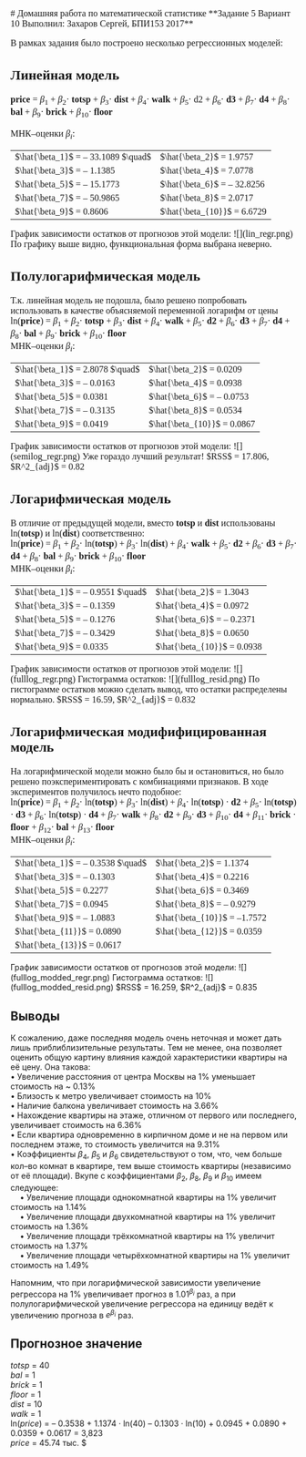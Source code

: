 <font face="Times" size = "3">
# Домашняя работа по математической статистике
**Задание 5  
Вариант 10  
Выполнил: Захаров Сергей, БПИ153  
2017**

В рамках задания было построено несколько регрессионных моделей:

## Линейная модель
**price** = $\beta_1$ + $\beta_2$· **totsp** + $\beta_3$· **dist** + $\beta_4$· **walk** + $\beta_5$· d2 + $\beta_6$· **d3** + $\beta_7$· **d4** + $\beta_8$· **bal** + $\beta_9$· **brick** + $\beta_{10}$· **floor**

МНК–оценки $\beta_i$:
<table>
<tr>
<td>$\hat{\beta_1}$ = – 33.1089 $\quad$</td>
<td>$\hat{\beta_2}$ = 1.9757</td>
</tr>
<tr>
<td>$\hat{\beta_3}$ = – 1.1385</td>
<td>$\hat{\beta_4}$ = 7.0778</td>
</tr>
<tr>
<td>$\hat{\beta_5}$ = – 15.1773</td>
<td>$\hat{\beta_6}$ = – 32.8256</td>
</tr>
<tr>
<td>$\hat{\beta_7}$ = – 50.9865</td>
<td>$\hat{\beta_8}$ = 2.0717</td>
</tr>
<tr>
<td>$\hat{\beta_9}$ = 0.8606</td>
<td>$\hat{\beta_{10}}$ = 6.6729</td>
</tr>
</table>
График зависимости остатков от прогнозов этой модели:  
![](lin_regr.png)  
По графику выше видно, функциональная форма выбрана неверно.

## Полулогарифмическая модель
Т.к. линейная модель не подошла, было решено попробовать использовать в качестве объясняемой переменной логарифм от цены  
ln(**price**) = $\beta_1$ + $\beta_2$· **totsp** + $\beta_3$· **dist** + $\beta_4$· **walk** + $\beta_5$· **d2** + $\beta_6$· **d3** + $\beta_7$· **d4** + $\beta_8$· **bal** + $\beta_9$· **brick** + $\beta_{10}$· **floor**  
МНК–оценки $\beta_i$:
<table><tr>
<td>$\hat{\beta_1}$ = 2.8078 $\quad$</td>
<td>$\hat{\beta_2}$ = 0.0209</td>
</tr><tr>
<td>$\hat{\beta_3}$ = – 0.0163</td>
<td>$\hat{\beta_4}$ = 0.0938</td>
</tr><tr>
<td>$\hat{\beta_5}$ = 0.0381</td>
<td>$\hat{\beta_6}$ = – 0.0753</td>
</tr><tr>
<td>$\hat{\beta_7}$ = – 0.3135</td>
<td>$\hat{\beta_8}$ = 0.0534</td>
</tr><tr>
<td>$\hat{\beta_9}$ = 0.0419</td>
<td>$\hat{\beta_{10}}$ = 0.0867</td>
</tr></table>
График зависимости остатков от прогнозов этой модели:  
![](semilog_regr.png)  
Уже гораздо лучший результат!  
$RSS$ = 17.806, $R^2_{adj}$ = 0.82

## Логарифмическая модель
В отличие от предыдущей модели, вместо **totsp** и **dist** использованы ln(**totsp**) и ln(**dist**) соответственно:  
ln(**price**) = $\beta_1$ + $\beta_2$· ln(**totsp**) + $\beta_3$· ln(**dist**) + $\beta_4$· **walk** + $\beta_5$· **d2** + $\beta_6$· **d3** + $\beta_7$· **d4** + $\beta_8$· **bal** + $\beta_9$· **brick** + $\beta_{10}$· **floor**  
МНК–оценки $\beta_i$:
<table><tr>
<td>$\hat{\beta_1}$ = – 0.9551 $\quad$</td>
<td>$\hat{\beta_2}$ = 1.3043</td>
</tr><tr>
<td>$\hat{\beta_3}$ = – 0.1359</td>
<td>$\hat{\beta_4}$ = 0.0972</td>
</tr><tr>
<td>$\hat{\beta_5}$ = – 0.1276</td>
<td>$\hat{\beta_6}$ = – 0.2371</td>
</tr><tr>
<td>$\hat{\beta_7}$ = – 0.3429</td>
<td>$\hat{\beta_8}$ = 0.0650</td>
</tr><tr>
<td>$\hat{\beta_9}$ = 0.0335</td>
<td>$\hat{\beta_{10}}$ = 0.0938</td>
</tr></table>
График зависимости остатков от прогнозов этой модели:  
![](fulllog_regr.png)  
Гистограмма остатков:  
![](fulllog_resid.png)  
По гистограмме остатков можно сделать вывод, что остатки распределены нормально.  
$RSS$ = 16.59, $R^2_{adj}$ = 0.832

## Логарифмическая модифифицированная модель
На логарифмической модели можно было бы и остановиться, но было решено поэкспериментировать с комбинациями признаков. В ходе экспериментов получилось нечто подобное:  
ln(**price**) = $\beta_1$ + $\beta_2$· ln(**totsp**) + $\beta_3$· ln(**dist**) + $\beta_4$· ln(**totsp**) · **d2** + $\beta_5$· ln(**totsp**) · **d3** + $\beta_6$· ln(**totsp**) · **d4** + $\beta_7$· **walk** + $\beta_8$· **d2** + $\beta_9$· **d3** + $\beta_{10}$· **d4** + $\beta_{11}$· **brick** · **floor** + $\beta_{12}$· **bal** + $\beta_{13}$· **floor**  
МНК–оценки $\beta_i$:
<table><tr>
<td>$\hat{\beta_1}$ = – 0.3538 $\quad$</td>
<td>$\hat{\beta_2}$ = 1.1374</td>
</tr><tr>
<td>$\hat{\beta_3}$ = – 0.1303</td>
<td>$\hat{\beta_4}$ = 0.2216</td>
</tr><tr>
<td>$\hat{\beta_5}$ = 0.2277</td>
<td>$\hat{\beta_6}$ = 0.3469</td>
</tr><tr>
<td>$\hat{\beta_7}$ = 0.0945</td>
<td>$\hat{\beta_8}$ = – 0.9279</td>
</tr><tr>
<td>$\hat{\beta_9}$ = – 1.0883</td>
<td>$\hat{\beta_{10}}$ = –1.7572</td>
</tr><tr>
<td>$\hat{\beta_{11}}$ = 0.0890</td>
<td>$\hat{\beta_{12}}$ = 0.0359</td>
</tr><tr>
<td>$\hat{\beta_{13}}$ = 0.0617</td>
</tr></table>
</font>
График зависимости остатков от прогнозов этой модели:  
![](fulllog_modded_regr.png)  
Гистограмма остатков:  
![](fulllog_modded_resid.png)  
$RSS$ = 16.259, $R^2_{adj}$ = 0.835

## Выводы
К сожалению, даже последняя модель очень неточная и может дать лишь приблиблизительные результаты. Тем не менее, она позволяет оценить общую картину влияния каждой характеристики квартиры на её цену. Она такова:   
• Увеличение расстояния от центра Москвы на 1% уменьшает стоимость на ~ 0.13%  
• Близость к метро увеличивает стоимость на 10%  
• Наличие балкона увеличивает стоимость на 3.66%  
• Нахождение квартиры на этаже, отличном от первого или последнего, увеличивает стоимость на 6.36%  
• Если квартира одновременно в кирпичном доме и не на первом или последнем этаже, то стоимость увеличится на 9.31%  
• Коэффициенты $\beta_4$, $\beta_5$ и $\beta_6$ свидетельствуют о том, что, чем больше кол–во комнат в квартире, тем выше стоимость квартиры (независимо от её площади). Вкупе с коэффициентами $\beta_2$, $\beta_8$, $\beta_9$ и $\beta_{10}$ имеем следующее:  
$\quad$• Увеличение площади однокомнатной квартиры на 1% увеличит стоимость на 1.14%  
$\quad$• Увеличение площади двухкомнатной квартиры на 1% увеличит стоимость на 1.36%  
$\quad$• Увеличение площади трёхкомнатной квартиры на 1% увеличит стоимость на 1.37%  
$\quad$• Увеличение площади четырёхкомнатной квартиры на 1% увеличит стоимость на 1.49%

Напомним, что при логарифмической зависимости увеличение регрессора на 1% увеличивает прогноз в $1.01^{\beta_i}$ раз, а при полулогарифмической увеличение регрессора на единицу ведёт к увеличению прогноза в $e^{\beta_i}$ раз.

## Прогнозное значение
*totsp* = 40  
*bal* = 1  
*brick* = 1  
*floor* = 1  
*dist* = 10  
*walk* = 1  
ln(*price*) = – 0.3538 + 1.1374 · ln(40) – 0.1303 · ln(10) + 0.0945 + 0.0890 + 0.0359 + 0.0617 = 3,823  
*price* = 45.74 тыс. $\$$
